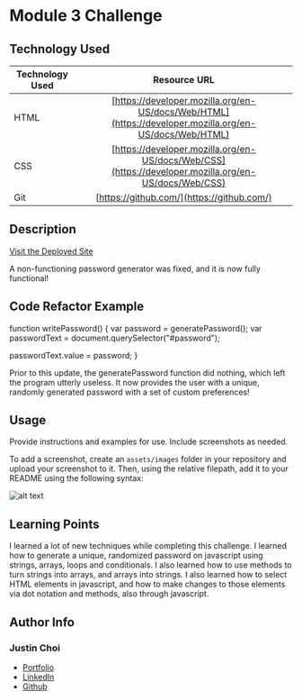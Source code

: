 # Module 3 Challenge 

## Technology Used 

| Technology Used         | Resource URL           | 
| ------------- |:-------------:| 
| HTML    | [https://developer.mozilla.org/en-US/docs/Web/HTML](https://developer.mozilla.org/en-US/docs/Web/HTML) | 
| CSS     | [https://developer.mozilla.org/en-US/docs/Web/CSS](https://developer.mozilla.org/en-US/docs/Web/CSS)      |   
| Git | [https://github.com/](https://github.com/)     |    

## Description 

[Visit the Deployed Site](https://youtu.be/BFyeuLhjcPY)

A non-functioning password generator was fixed, and it is now fully functional! 



## Code Refactor Example

function writePassword() {
  var password = generatePassword();
  var passwordText = document.querySelector("#password");

  passwordText.value = password; 
}

Prior to this update, the generatePassword function did nothing, which left the program utterly useless. It now provides the user with a unique, randomly generated password with a set of custom preferences!

## Usage 

Provide instructions and examples for use. Include screenshots as needed. 

To add a screenshot, create an `assets/images` folder in your repository and upload your screenshot to it. Then, using the relative filepath, add it to your README using the following syntax:


![alt text](assets/images/screenshot1.jpg)


## Learning Points 

I learned a lot of new techniques while completing this challenge. I learned how to generate a unique, randomized password on javascript using strings, arrays, loops and conditionals. I also learned how to use methods to turn strings into arrays, and arrays into strings. I also learned how to select HTML elements in javascript, and how to make changes to those elements via dot notation and methods, also through javascript. 


## Author Info


### Justin Choi 


* [Portfolio](TBA)
* [LinkedIn](https://linkedin.com/in/justinchoica)
* [Github](https://github.com/justinschoi93)



